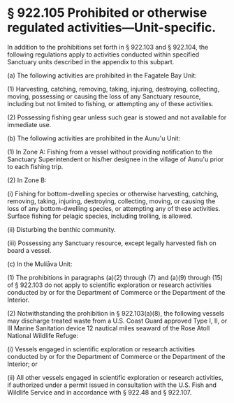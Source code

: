 # § 922.105   Prohibited or otherwise regulated activities—Unit-specific.

In addition to the prohibitions set forth in § 922.103 and § 922.104, the following regulations apply to activities conducted within specified Sanctuary units described in the appendix to this subpart.


(a) The following activities are prohibited in the Fagatele Bay Unit:


(1) Harvesting, catching, removing, taking, injuring, destroying, collecting, moving, possessing or causing the loss of any Sanctuary resource, including but not limited to fishing, or attempting any of these activities.


(2) Possessing fishing gear unless such gear is stowed and not available for immediate use.


(b) The following activities are prohibited in the Aunu'u Unit:


(1) In Zone A: Fishing from a vessel without providing notification to the Sanctuary Superintendent or his/her designee in the village of Aunu'u prior to each fishing trip.


(2) In Zone B:


(i) Fishing for bottom-dwelling species or otherwise harvesting, catching, removing, taking, injuring, destroying, collecting, moving, or causing the loss of any bottom-dwelling species, or attempting any of these activities. Surface fishing for pelagic species, including trolling, is allowed.


(ii) Disturbing the benthic community.


(iii) Possessing any Sanctuary resource, except legally harvested fish on board a vessel.


(c) In the Muliāva Unit:


(1) The prohibitions in paragraphs (a)(2) through (7) and (a)(9) through (15) of § 922.103 do not apply to scientific exploration or research activities conducted by or for the Department of Commerce or the Department of the Interior.


(2) Notwithstanding the prohibition in § 922.103(a)(8), the following vessels may discharge treated waste from a U.S. Coast Guard approved Type I, II, or III Marine Sanitation device 12 nautical miles seaward of the Rose Atoll National Wildlife Refuge:


(i) Vessels engaged in scientific exploration or research activities conducted by or for the Department of Commerce or the Department of the Interior; or


(ii) All other vessels engaged in scientific exploration or research activities, if authorized under a permit issued in consultation with the U.S. Fish and Wildlife Service and in accordance with § 922.48 and § 922.107.




